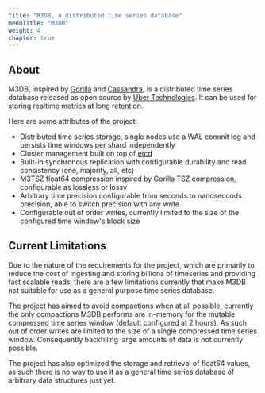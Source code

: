 ```yaml
---
title: "M3DB, a distributed time series database"
menuTitle: "M3DB"
weight: 4
chapter: true
---
```


## About

M3DB, inspired by [Gorilla][gorilla] and [Cassandra][cassandra], is a distributed time series database released as open source by [Uber Technologies][ubeross]. It can be used for storing realtime metrics at long retention.

Here are some attributes of the project:

-   Distributed time series storage, single nodes use a WAL commit log and persists time windows per shard independently
-   Cluster management built on top of [etcd][etcd]
-   Built-in synchronous replication with configurable durability and read consistency (one, majority, all, etc)
-   M3TSZ float64 compression inspired by Gorilla TSZ compression, configurable as lossless or lossy
-   Arbitrary time precision configurable from seconds to nanoseconds precision, able to switch precision with any write
-   Configurable out of order writes, currently limited to the size of the configured time window's block size

## Current Limitations

Due to the nature of the requirements for the project, which are primarily to reduce the cost of ingesting and storing billions of timeseries and providing fast scalable reads, there are a few limitations currently that make M3DB not suitable for use as a general purpose time series database.

The project has aimed to avoid compactions when at all possible, currently the only compactions M3DB performs are in-memory for the mutable compressed time series window (default configured at 2 hours).  As such out of order writes are limited to the size of a single compressed time series window.  Consequently backfilling large amounts of data is not currently possible.

The project has also optimized the storage and retrieval of float64 values, as such there is no way to use it as a general time series database of arbitrary data structures just yet.

[gorilla]: http://www.vldb.org/pvldb/vol8/p1816-teller.pdf

[cassandra]: http://cassandra.apache.org/

[etcd]: https://github.com/etcd-io/etcd

[ubeross]: http://uber.github.io
